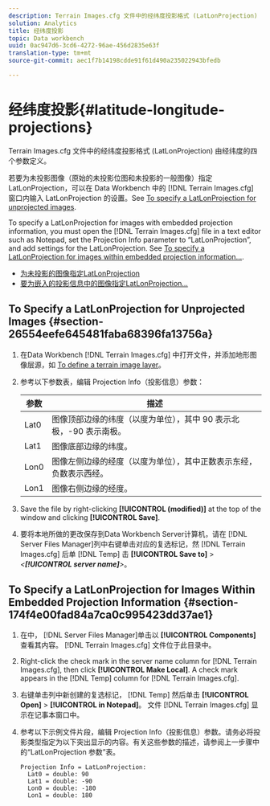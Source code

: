 ```yaml
---
description: Terrain Images.cfg 文件中的经纬度投影格式 (LatLonProjection) 由经纬度的四个参数定义。
solution: Analytics
title: 经纬度投影
topic: Data workbench
uuid: 0ac947d6-3cd6-4272-96ae-456d2835e63f
translation-type: tm+mt
source-git-commit: aec1f7b14198cdde91f61d490a235022943bfedb

---
```



# 经纬度投影{#latitude-longitude-projections}

Terrain Images.cfg 文件中的经纬度投影格式 (LatLonProjection) 由经纬度的四个参数定义。

若要为未投影图像（原始的未投影位图和未投影的一般图像）指定 LatLonProjection，可以在 Data Workbench 中的 [!DNL Terrain Images.cfg] 窗口内输入 LatLonProjection 的设置。See [To specify a LatLonProjection for unprojected images](../../../../../home/c-geo-oview/c-wk-img-lyrs/c-trn-img-lyrs/c-proj-info-trn-imgs/c-lat-long-proj.md#section-26554eefe645481faba68396fa13756a).

To specify a LatLonProjection for images with embedded projection information, you must open the [!DNL Terrain Images.cfg] file in a text editor such as Notepad, set the Projection Info parameter to “LatLonProjection”, and add settings for the LatLonProjection. See [To specify a LatLonProjection for images within embedded projection information...](../../../../../home/c-geo-oview/c-wk-img-lyrs/c-trn-img-lyrs/c-proj-info-trn-imgs/c-lat-long-proj.md#section-174f4e00fad84a7ca0c995423dd37ae1).

* [为未投影的图像指定LatLonProjection](../../../../../home/c-geo-oview/c-wk-img-lyrs/c-trn-img-lyrs/c-proj-info-trn-imgs/c-lat-long-proj.md#section-26554eefe645481faba68396fa13756a)
* [要为嵌入的投影信息中的图像指定LatLonProjection...](../../../../../home/c-geo-oview/c-wk-img-lyrs/c-trn-img-lyrs/c-proj-info-trn-imgs/c-lat-long-proj.md#section-174f4e00fad84a7ca0c995423dd37ae1)

## To Specify a LatLonProjection for Unprojected Images {#section-26554eefe645481faba68396fa13756a}

1. 在Data Workbench [!DNL Terrain Images.cfg] 中打开文件，并添加地形图像层源，如 [To define a terrain image layer](../../../../../home/c-geo-oview/c-wk-img-lyrs/c-trn-img-lyrs/c-trn-img-lyrs.md#concept-8a0a16013e824ac29f35a0349b5d8ccf)。

1. 参考以下参数表，编辑 Projection Info（投影信息）参数：

   | 参数 | 描述 |
   |---|---|
   | Lat0 | 图像顶部边缘的纬度（以度为单位），其中 90 表示北极，-90 表示南极。 |
   | Lat1 | 图像底部边缘的纬度。 |
   | Lon0 | 图像左侧边缘的经度（以度为单位），其中正数表示东经，负数表示西经。 |
   | Lon1 | 图像右侧边缘的经度。 |

1. Save the file by right-clicking **[!UICONTROL (modified)]** at the top of the window and clicking **[!UICONTROL Save]**.

1. 要将本地所做的更改保存到Data Workbench Server计算机，请在 [!DNL Server Files Manager]列中右键单击对应的复选标记，然 [!DNL Terrain Images.cfg] 后单 [!DNL Temp] 击 **[!UICONTROL Save to]** > *&lt;**[!UICONTROL server name]**>*。

## To Specify a LatLonProjection for Images Within Embedded Projection Information {#section-174f4e00fad84a7ca0c995423dd37ae1}

1. 在中， [!DNL Server Files Manager]单击以 **[!UICONTROL Components]** 查看其内容。 [!DNL Terrain Images.cfg] 文件位于此目录中。

1. Right-click the check mark in the server name column for [!DNL Terrain Images.cfg], then click **[!UICONTROL Make Local]**. A check mark appears in the [!DNL Temp] column for [!DNL Terrain Images.cfg].

1. 右键单击列中新创建的复选标记， [!DNL Temp] 然后单击 **[!UICONTROL Open]** > **[!UICONTROL in Notepad]**。 文件 [!DNL Terrain Images.cfg] 显示在记事本窗口中。

1. 参考以下示例文件片段，编辑 Projection Info（投影信息）参数。请务必将投影类型指定为以下突出显示的内容。有关这些参数的描述，请参阅上一步骤中的“LatLonProjection 参数”表。

   ```
   Projection Info = LatLonProjection: 
     Lat0 = double: 90
     Lat1 = double: -90
     Lon0 = double: -180
     Lon1 = double: 180
   ```

